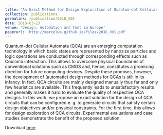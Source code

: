 ```yaml
---
title: "An Exact Method for Design Exploration of Quantum-dot Cellular Automata"
collection: publications
permalink: /publication/2018_001
date: 2018-03-23
venue: 'Design, Automation and Test in Europe'
paperurl: 'http://marcelwa.github.io/files/2018_001.pdf'
---
```


Quantum-dot Cellular Automata (QCA) are an emerging computation technology in which basic states are represented by nanosize particles and logic operations are conducted through corresponding effects such as Coulomb interaction. This allows to overcome physical boundaries of conventional solutions such as CMOS and, hence, constitutes a promising direction for future computing devices. Despite these promises, however, the development of (automatic) design methods for QCAs is still in its infancy. In fact, QCA circuits are mainly designed manually thus far and only few heuristics are available. This frequently leads to unsatisfactory results and generally makes it hard to evaluate the quality of respective QCA designs. In this work, we propose an exact solution for the design of QCA circuits that can be configured e. g. to generate circuits that satisfy certain design objectives and/or physical constraints. For the first time, this allows for design exploration of QCA circuits. Experimental evaluations and case studies demonstrate the benefit of the proposed solution.

Download [here](http://marcelwa.github.io/files/2018_001.pdf)
